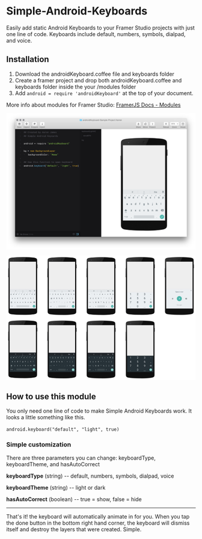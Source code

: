 # Simple-Android-Keyboards
Easily add static Android Keyboards to your Framer Studio projects with just one line of code. Keyboards include default, numbers, symbols, dialpad, and voice.

## Installation

1. Download the androidKeyboard.coffee file and keyboards folder
2. Create a framer project and drop both androidKeyboard.coffee and keyboards folder inside the your /modules folder
3. Add `android = require 'androidKeyboard'` at the top of your document.

More info about modules for Framer Studio: [FramerJS Docs - Modules](http://framerjs.com/docs/#modules)

![TextLayer](https://raw.githubusercontent.com/imaaronjames/Simple-Android-Keyboards/master/androidKeyboard-Sample-Project.framer/images/samplecode.png)

![TextLayer](https://raw.githubusercontent.com/imaaronjames/Simple-Android-Keyboards/master/androidKeyboard-Sample-Project.framer/images/keyboards.jpg)

## How to use this module
You only need one line of code to make Simple Android Keyboards work. It looks a little something like this.

  `android.keyboard("default", "light", true)`

### Simple customization
There are three parameters you can change: keyboardType, keyboardTheme, and hasAutoCorrect

**keyboardType** (string) -- default, numbers, symbols, dialpad, voice

**keyboardTheme** (string) -- light or dark

**hasAutoCorrect** (boolean) -- true = show, false = hide

___
That's it! the keyboard will automatically animate in for you. When you tap the done button in the bottom right hand corner, the keyboard will dismiss itself and destroy the layers that were created. Simple.
